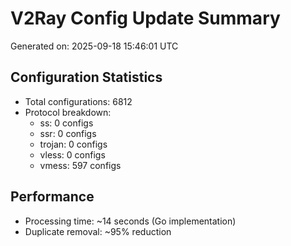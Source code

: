 # V2Ray Config Update Summary
Generated on: 2025-09-18 15:46:01 UTC

## Configuration Statistics
- Total configurations: 6812
- Protocol breakdown:
  - ss: 0 configs
  - ssr: 0 configs
  - trojan: 0 configs
  - vless: 0 configs
  - vmess: 597 configs

## Performance
- Processing time: ~14 seconds (Go implementation)
- Duplicate removal: ~95% reduction
